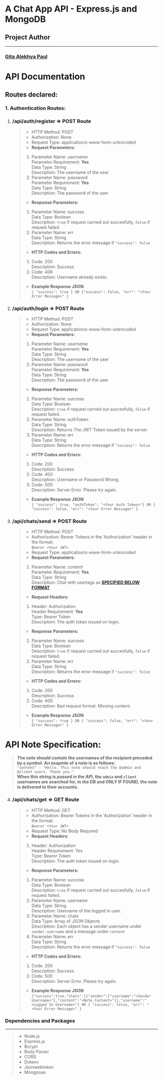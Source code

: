 # **A Chat App API - Express.js and MongoDB**

## **Project Author**

---

### **[Gita Alekhya Paul](https://github.com/gitaalekhyapaul)**

# **API Documentation**

## **Routes declared:**

### **1. Authentication Routes:**

1.  ### **/api/auth/register => POST Route**

    > - HTTP Method: POST
    > - Authorization: None
    > - Request Type: application/x-www-form-urlencoded
    > - **Request Parameters:**
    >
    > 1. Parameter Name: _username_  
    >    Parameter Requirement: **Yes**  
    >    Data Type: String  
    >    Description: The username of the user
    > 2. Parameter Name: _password_  
    >    Parameter Requirement: **Yes**  
    >    Data Type: String  
    >    Description: The password of the user
    >
    > - **Response Parameters:**
    >
    > 1. Parameter Name: success  
    >    Data Type: Boolean  
    >    Description: `true` if request carried out succesfully, `false` if request failed.
    > 2. Parameter Name: err  
    >    Data Type: String  
    >    Description: Returns the error message if `"success": false`
    >
    > - **HTTP Codes and Errors:**
    >
    > 1. Code: 200  
    >    Description: Success
    > 2. Code: 406  
    >    Description: Username already exists.
    >
    > - **Example Response JSON**  
    >    `{ "success": true } OR {"success": false, "err": "<Your Error Message>" }`

2.  ### **/api/auth/login => POST Route**

    > - HTTP Method: POST
    > - Authorization: None
    > - Request Type: application/x-www-form-urlencoded
    > - **Request Parameters:**
    >
    > 1. Parameter Name: _username_  
    >    Parameter Requirement: **Yes**  
    >    Data Type: String  
    >    Description: The username of the user
    > 2. Parameter Name: _password_  
    >    Parameter Requirement: **Yes**  
    >    Data Type: String  
    >    Description: The password of the user
    >
    > - **Response Parameters:**
    >
    > 1. Parameter Name: success  
    >    Data Type: Boolean  
    >    Description: `true` if request carried out succesfully, `false` if request failed.
    > 2. Parameter Name: authToken  
    >    Data Type: String  
    >    Description: Returns The JWT Token issued by the server
    > 3. Parameter Name: err  
    >    Data Type: String  
    >    Description: Returns the error message if `"success": false`
    >
    > - **HTTP Codes and Errors:**
    >
    > 1. Code: 200  
    >    Description: Success
    > 2. Code: 403  
    >    Description: Username or Password Wrong.
    > 3. Code: 500  
    >    Description: Server Error. Please try again.
    >
    > - **Example Response JSON**  
    >    `{ "success": true, "authToken": "<Your Auth Token>"} OR { "success": false, "err": "<Your Error Message>" }`

3.  ### **/api/chats/send => POST Route**
    > - HTTP Method: POST
    > - Authorization: Bearer Tokens in the 'Authorization' header in the format:  
    >   `Bearer <Your JWT>`
    > - Request Type: application/x-www-form-urlencoded
    > - **Request Parameters:**
    >
    > 1. Parameter Name: _content_  
    >    Parameter Requirement: **Yes**  
    >    Data Type: String  
    >    Description: Chat with usertags as [**SPECIFIED BELOW FORMAT**](#api-note-specification)
    >
    > - **Request Headers:**
    >
    > 1. Header: Authorization  
    >    Header Requirement: **Yes**  
    >    Type: Bearer Token  
    >    Description: The auth token issued on login.
    >
    > - **Response Parameters:**
    >
    > 1. Parameter Name: success  
    >    Data Type: Boolean  
    >    Description: `true` if request carried out succesfully, `false` if request failed.
    > 2. Parameter Name: err  
    >    Data Type: String  
    >    Description: Returns the error message if `"success": false`
    >
    > - **HTTP Codes and Errors:**
    >
    > 1. Code: 200  
    >    Description: Success
    > 2. Code: 400  
    >    Description: Bad request format. Missing content.
    >
    > - **Example Response JSON**  
    >    `{
        "success": true } OR
    {
    "success": false,
    "err": "<Your Error Message>"
    }`

# **API Note Specification:**

> **The note should contain the usernames of the recipient preceded by `@` symbol. An exapmle of a note is as follows:**  
> `"content" : "Hello. This note should reach the @admin and @client users. Thank you."`  
> **When this string is passed in the API, the `admin` and `client` usernames are searched for, in the DB and **ONLY IF FOUND**, the note is delivered to their accounts.**

4.  ### **/api/chats/get => GET Route**
    > - HTTP Method: GET
    > - Authorization: Bearer Tokens in the 'Authorization' header in the format:  
    >   `Bearer <Your JWT>`
    > - Request Type: No Body Required
    > - **Request Headers:**
    >
    > 1. Header: Authorization  
    >    Header Requirement: Yes  
    >    Type: Bearer Token  
    >    Description: The auth token issued on login.
    >
    > - **Response Parameters:**
    >
    > 1. Parameter Name: success  
    >    Data Type: Boolean  
    >    Description: `true` if request carried out succesfully, `false` if request failed.
    > 2. Parameter Name: username  
    >    Data Type: String  
    >    Description: Username of the logged in user.
    > 3. Parameter Name: chats  
    >    Data Type: Array of JSON Objects  
    >    Description: Each object has a sender username under `sender.username` and a message under `content`
    > 4. Parameter Name: err  
    >    Data Type: String  
    >    Description: Returns the error message if `"success": false`
    >
    > - **HTTP Codes and Errors:**
    >
    > 1. Code: 200  
    >    Description: Success
    > 2. Code: 500  
    >    Description: Server Error. Please try again.
    >
    > - **Example Response JSON**  
    >    `{"success":true,"chats":[{"sender":{"username":"<Sender Username>"},"content":"<Note Content>"}],"username":"<Logged In Username>"} OR { "success": false, "err": "<Your Error Message>" }`

### **Dependencies and Packages**

---

> - Node.js
> - Express.js
> - Bcrypt
> - Body Parser
> - CORS
> - Dotenv
> - Jsonwebtoken
> - Mongoose
